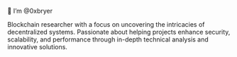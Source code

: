 👋 I’m @0xbryer

Blockchain researcher with a focus on uncovering the intricacies of decentralized systems.
Passionate about helping projects enhance security, scalability, and performance through in-depth technical analysis and innovative solutions.

<!---
0xbryer/0xbryer is a ✨ special ✨ repository because its `README.md` (this file) appears on your GitHub profile.
You can click the Preview link to take a look at your changes.
--->
